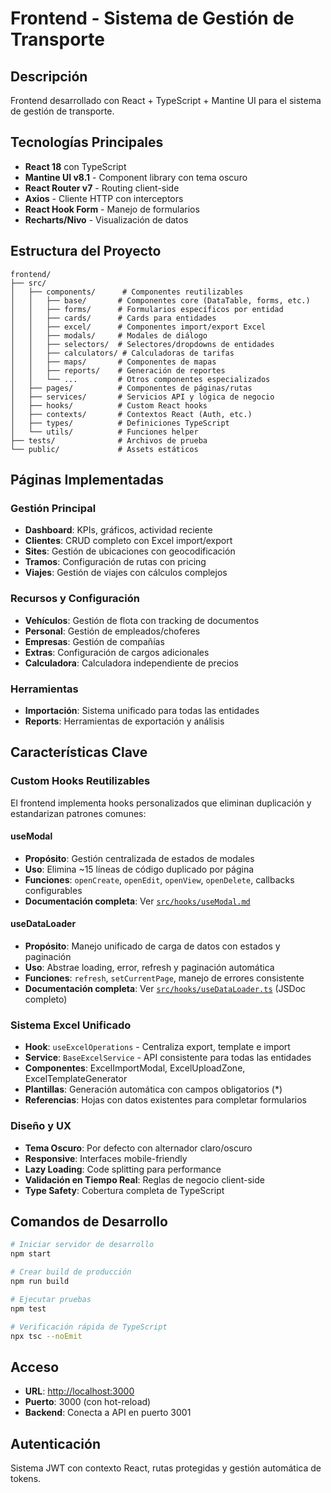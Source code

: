 # Frontend - Sistema de Gestión de Transporte

## Descripción

Frontend desarrollado con React + TypeScript + Mantine UI para el sistema de gestión de transporte.

## Tecnologías Principales

- **React 18** con TypeScript
- **Mantine UI v8.1** - Component library con tema oscuro
- **React Router v7** - Routing client-side
- **Axios** - Cliente HTTP con interceptors
- **React Hook Form** - Manejo de formularios
- **Recharts/Nivo** - Visualización de datos

## Estructura del Proyecto

```
frontend/
├── src/
│   ├── components/      # Componentes reutilizables
│   │   ├── base/       # Componentes core (DataTable, forms, etc.)
│   │   ├── forms/      # Formularios específicos por entidad
│   │   ├── cards/      # Cards para entidades
│   │   ├── excel/      # Componentes import/export Excel
│   │   ├── modals/     # Modales de diálogo
│   │   ├── selectors/  # Selectores/dropdowns de entidades
│   │   ├── calculators/ # Calculadoras de tarifas
│   │   ├── maps/       # Componentes de mapas
│   │   ├── reports/    # Generación de reportes
│   │   └── ...         # Otros componentes especializados
│   ├── pages/          # Componentes de páginas/rutas
│   ├── services/       # Servicios API y lógica de negocio
│   ├── hooks/          # Custom React hooks
│   ├── contexts/       # Contextos React (Auth, etc.)
│   ├── types/          # Definiciones TypeScript
│   └── utils/          # Funciones helper
├── tests/              # Archivos de prueba
└── public/             # Assets estáticos
```

## Páginas Implementadas

### Gestión Principal

- **Dashboard**: KPIs, gráficos, actividad reciente
- **Clientes**: CRUD completo con Excel import/export
- **Sites**: Gestión de ubicaciones con geocodificación
- **Tramos**: Configuración de rutas con pricing
- **Viajes**: Gestión de viajes con cálculos complejos

### Recursos y Configuración

- **Vehículos**: Gestión de flota con tracking de documentos
- **Personal**: Gestión de empleados/choferes
- **Empresas**: Gestión de compañías
- **Extras**: Configuración de cargos adicionales
- **Calculadora**: Calculadora independiente de precios

### Herramientas

- **Importación**: Sistema unificado para todas las entidades
- **Reports**: Herramientas de exportación y análisis

## Características Clave

### Custom Hooks Reutilizables

El frontend implementa hooks personalizados que eliminan duplicación y estandarizan patrones comunes:

#### useModal

- **Propósito**: Gestión centralizada de estados de modales
- **Uso**: Elimina ~15 líneas de código duplicado por página
- **Funciones**: `openCreate`, `openEdit`, `openView`, `openDelete`, callbacks configurables
- **Documentación completa**: Ver [`src/hooks/useModal.md`](src/hooks/useModal.md)

#### useDataLoader

- **Propósito**: Manejo unificado de carga de datos con estados y paginación
- **Uso**: Abstrae loading, error, refresh y paginación automática
- **Funciones**: `refresh`, `setCurrentPage`, manejo de errores consistente
- **Documentación completa**: Ver [`src/hooks/useDataLoader.ts`](src/hooks/useDataLoader.ts) (JSDoc completo)

### Sistema Excel Unificado

- **Hook**: `useExcelOperations` - Centraliza export, template e import
- **Service**: `BaseExcelService` - API consistente para todas las entidades
- **Componentes**: ExcelImportModal, ExcelUploadZone, ExcelTemplateGenerator
- **Plantillas**: Generación automática con campos obligatorios (\*)
- **Referencias**: Hojas con datos existentes para completar formularios

### Diseño y UX

- **Tema Oscuro**: Por defecto con alternador claro/oscuro
- **Responsive**: Interfaces mobile-friendly
- **Lazy Loading**: Code splitting para performance
- **Validación en Tiempo Real**: Reglas de negocio client-side
- **Type Safety**: Cobertura completa de TypeScript

## Comandos de Desarrollo

```bash
# Iniciar servidor de desarrollo
npm start

# Crear build de producción
npm run build

# Ejecutar pruebas
npm test

# Verificación rápida de TypeScript
npx tsc --noEmit
```

## Acceso

- **URL**: <http://localhost:3000>
- **Puerto**: 3000 (con hot-reload)
- **Backend**: Conecta a API en puerto 3001

## Autenticación

Sistema JWT con contexto React, rutas protegidas y gestión automática de tokens.
